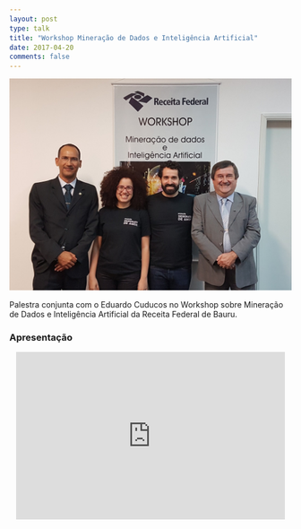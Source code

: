 ```yaml
---
layout: post
type: talk
title: "Workshop Mineração de Dados e Inteligência Artificial"
date: 2017-04-20
comments: false
---
```


![eu e cuducos](/images/workshop-ia-bauru/serenta-em-bauru.jpg)

Palestra conjunta com o Eduardo Cuducos no Workshop sobre Mineração de Dados e Inteligência Artificial da Receita Federal de Bauru.

### Apresentação
<center>
<iframe src="https://docs.google.com/presentation/d/1s6dDLbgg7eeT3XPIC7b4asIuK4trYGQl02xb0uO_1JA/embed?start=false&loop=false&delayms=10000" frameborder="0" width="480" height="299" allowfullscreen="true" mozallowfullscreen="true" webkitallowfullscreen="true"></iframe>
